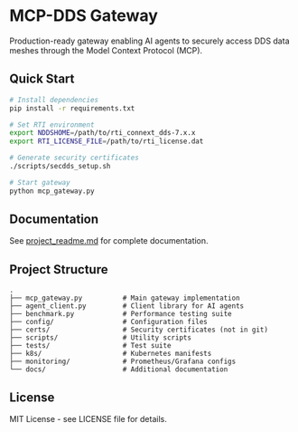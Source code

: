 # MCP-DDS Gateway

Production-ready gateway enabling AI agents to securely access DDS data meshes through the Model Context Protocol (MCP).

## Quick Start

```bash
# Install dependencies
pip install -r requirements.txt

# Set RTI environment
export NDDSHOME=/path/to/rti_connext_dds-7.x.x
export RTI_LICENSE_FILE=/path/to/rti_license.dat

# Generate security certificates
./scripts/secdds_setup.sh

# Start gateway
python mcp_gateway.py
```

## Documentation

See [project_readme.md](project_readme.md) for complete documentation.

## Project Structure

```
.
├── mcp_gateway.py          # Main gateway implementation
├── agent_client.py         # Client library for AI agents
├── benchmark.py            # Performance testing suite
├── config/                 # Configuration files
├── certs/                  # Security certificates (not in git)
├── scripts/                # Utility scripts
├── tests/                  # Test suite
├── k8s/                    # Kubernetes manifests
├── monitoring/             # Prometheus/Grafana configs
└── docs/                   # Additional documentation
```

## License

MIT License - see LICENSE file for details.
